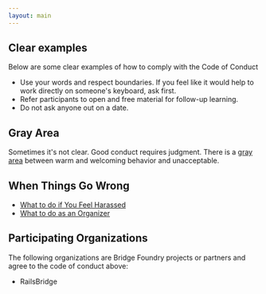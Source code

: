 ```yaml
---
layout: main
---
```


## Clear examples
Below are some clear examples of how to comply with the Code of Conduct
* Use your words and respect boundaries. If you feel like it would help to work directly on someone's keyboard, ask first. 
* Refer participants to open and free material for follow-up learning.   
* Do not ask anyone out on a date. 

## Gray Area
Sometimes it's not clear.  Good conduct requires judgment. There is a [gray area](gray-area.html) between warm and welcoming behavior and unacceptable.

## When Things Go Wrong

* [What to do if You Feel Harassed](participant-response.html)
* [What to do as an Organizer](organizer-response.html)


## Participating Organizations

The following organizations are Bridge Foundry projects or partners and agree to the code of conduct above:

* RailsBridge

